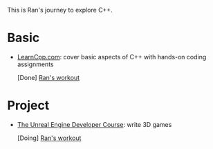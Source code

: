 This is Ran's journey to explore C++.

# Basic
- [LearnCpp.com](https://www.learncpp.com/): cover basic aspects of C++ with hands-on coding assignments

  [Done] [Ran's workout](https://github.com/randomwangran/cpp/tree/master/learnCpp)

# Project
- [The Unreal Engine Developer Course](https://www.udemy.com/unrealcourse/learn/v4/overview): write 3D games

  [Doing] [Ran's workout](https://github.com/randomwangran/cpp/tree/master/Unreal/Section03)
